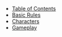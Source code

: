 * [Table of Contents](../content/0-title.html#table-of-contents)
* [Basic Rules](../content/basics.html)
* [Characters](../content/characters.html)
* [Gameplay](../content/gameplay.html)
